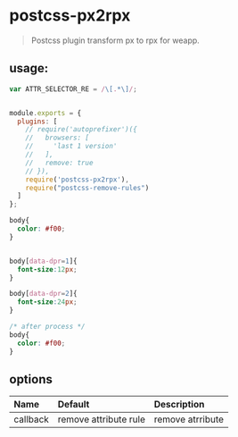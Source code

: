 # postcss-px2rpx
> Postcss plugin transform px to rpx for weapp.

## usage:
```js
var ATTR_SELECTOR_RE = /\[.*\]/;


module.exports = {
  plugins: [
    // require('autoprefixer')({
    //   browsers: [
    //     'last 1 version'
    //   ],
    //   remove: true
    // }),
    require('postcss-px2rpx'),
    require("postcss-remove-rules")
  ]
};


```

```css
body{
  color: #f00;
}


body[data-dpr=1]{
  font-size:12px;
}

body[data-dpr=2]{
  font-size:24px;
}

/* after process */
body{
  color: #f00;
}

```
## options
| Name     | Default               | Description |
|:---------|:----------------------|:------------|
| callback | remove attribute rule | remove atrribute |

